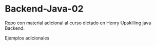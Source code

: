 # Backend-Java-02
Repo con material adicional al curso dictado en Henry Upskilling java Backend.

Ejemplos adicionales
